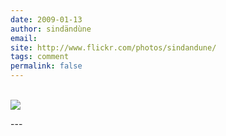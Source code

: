 ```yaml
---
date: 2009-01-13
author: sindändùne
email: 
site: http://www.flickr.com/photos/sindandune/
tags: comment
permalink: false
---
```


<p>
<br/><img src="http://farm4.static.flickr.com/3317/3188635831_c6cee0a2ab.jpg?v=0"/><br/>
</p>
---
